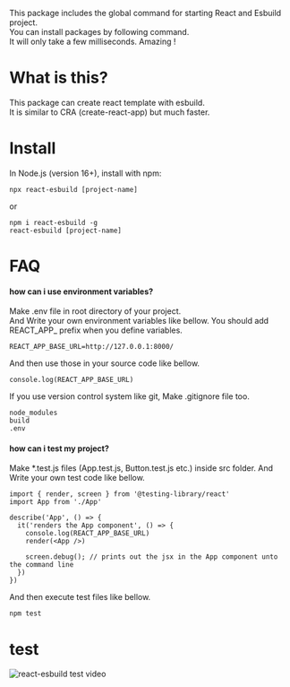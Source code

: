 This package includes the global command for starting React and Esbuild project. \
You can install packages by following command. \
It will only take a few milliseconds. Amazing !


# What is this?
This package can create react template with esbuild. \
It is similar to CRA (create-react-app) but much faster.


# Install 
In Node.js (version 16+), install with npm:
```
npx react-esbuild [project-name]
```

or

```
npm i react-esbuild -g
react-esbuild [project-name]
```

# FAQ

#### how can i use environment variables?
Make .env file in root directory of your project. \
And Write your own environment variables like bellow.
You should add REACT_APP_ prefix when you define variables.
```
REACT_APP_BASE_URL=http://127.0.0.1:8000/
```
And then use those in your source code like bellow.
```
console.log(REACT_APP_BASE_URL)
```
If you use version control system like git, Make .gitignore file too.
```
node_modules
build
.env
```
#### how can i test my project?
Make *.test.js files (App.test.js, Button.test.js etc.) inside src folder.
And Write your own test code like bellow.
```
import { render, screen } from '@testing-library/react'
import App from './App'

describe('App', () => {
  it('renders the App component', () => {
    console.log(REACT_APP_BASE_URL)
    render(<App />)
    
    screen.debug(); // prints out the jsx in the App component unto the command line
  })
})
```
And then execute test files like bellow.
```
npm test
```
# test
![react-esbuild test video](https://github.com/sssssqew/react-esbuild/assets/9676553/94e09ce9-ee3d-4c12-bc3b-ad342f71d146)






